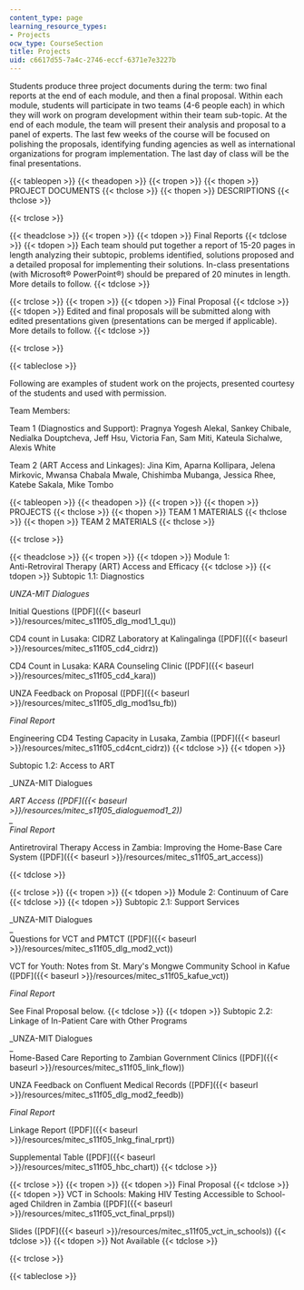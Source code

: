 ```yaml
---
content_type: page
learning_resource_types:
- Projects
ocw_type: CourseSection
title: Projects
uid: c6617d55-7a4c-2746-eccf-6371e7e3227b
---
```


Students produce three project documents during the term: two final reports at the end of each module, and then a final proposal. Within each module, students will participate in two teams (4-6 people each) in which they will work on program development within their team sub-topic. At the end of each module, the team will present their analysis and proposal to a panel of experts. The last few weeks of the course will be focused on polishing the proposals, identifying funding agencies as well as international organizations for program implementation. The last day of class will be the final presentations.

{{< tableopen >}}
{{< theadopen >}}
{{< tropen >}}
{{< thopen >}}
PROJECT DOCUMENTS
{{< thclose >}}
{{< thopen >}}
DESCRIPTIONS
{{< thclose >}}

{{< trclose >}}

{{< theadclose >}}
{{< tropen >}}
{{< tdopen >}}
Final Reports
{{< tdclose >}}
{{< tdopen >}}
Each team should put together a report of 15-20 pages in length analyzing their subtopic, problems identified, solutions proposed and a detailed proposal for implementing their solutions. In-class presentations (with Microsoft® PowerPoint®) should be prepared of 20 minutes in length. More details to follow.
{{< tdclose >}}

{{< trclose >}}
{{< tropen >}}
{{< tdopen >}}
Final Proposal
{{< tdclose >}}
{{< tdopen >}}
Edited and final proposals will be submitted along with edited presentations given (presentations can be merged if applicable). More details to follow.
{{< tdclose >}}

{{< trclose >}}

{{< tableclose >}}

Following are examples of student work on the projects, presented courtesy of the students and used with permission.

Team Members:

Team 1 (Diagnostics and Support): Pragnya Yogesh Alekal, Sankey Chibale, Nedialka Douptcheva, Jeff Hsu, Victoria Fan, Sam Miti, Kateula Sichalwe, Alexis White

Team 2 (ART Access and Linkages): Jina Kim, Aparna Kollipara, Jelena Mirkovic, Mwansa Chabala Mwale, Chishimba Mubanga, Jessica Rhee, Katebe Sakala, Mike Tombo

{{< tableopen >}}
{{< theadopen >}}
{{< tropen >}}
{{< thopen >}}
PROJECTS
{{< thclose >}}
{{< thopen >}}
TEAM 1 MATERIALS
{{< thclose >}}
{{< thopen >}}
TEAM 2 MATERIALS
{{< thclose >}}

{{< trclose >}}

{{< theadclose >}}
{{< tropen >}}
{{< tdopen >}}
Module 1:  
Anti-Retroviral Therapy (ART) Access and Efficacy
{{< tdclose >}}
{{< tdopen >}}
Subtopic 1.1: Diagnostics  
  
_UNZA-MIT Dialogues_  
  
Initial Questions ([PDF]({{< baseurl >}}/resources/mitec_s11f05_dlg_mod1_1_qu))  
  
CD4 count in Lusaka: CIDRZ Laboratory at Kalingalinga ([PDF]({{< baseurl >}}/resources/mitec_s11f05_cd4_cidrz))  
  
CD4 Count in Lusaka: KARA Counseling Clinic ([PDF]({{< baseurl >}}/resources/mitec_s11f05_cd4_kara))  
  
UNZA Feedback on Proposal ([PDF]({{< baseurl >}}/resources/mitec_s11f05_dlg_mod1su_fb))  
  
_Final Report_  
  
Engineering CD4 Testing Capacity in Lusaka, Zambia ([PDF]({{< baseurl >}}/resources/mitec_s11f05_cd4cnt_cidrz))
{{< tdclose >}}
{{< tdopen >}}


Subtopic 1.2: Access to ART  
  
_UNZA-MIT Dialogues  
  
_ART Access ([PDF]({{< baseurl >}}/resources/mitec_s11f05_dialoguemod1_2))  
_  
Final Report_  
  
Antiretroviral Therapy Access in Zambia: Improving the Home-Base Care System ([PDF]({{< baseurl >}}/resources/mitec_s11f05_art_access))


{{< tdclose >}}

{{< trclose >}}
{{< tropen >}}
{{< tdopen >}}
Module 2: Continuum of Care
{{< tdclose >}}
{{< tdopen >}}
Subtopic 2.1: Support Services  
  
_UNZA-MIT Dialogues  
_  
Questions for VCT and PMTCT ([PDF]({{< baseurl >}}/resources/mitec_s11f05_dlg_mod2_vct))  
  
VCT for Youth: Notes from St. Mary's Mongwe Community School in Kafue ([PDF]({{< baseurl >}}/resources/mitec_s11f05_kafue_vct))  
  
_Final Report_  
  
See Final Proposal below.
{{< tdclose >}}
{{< tdopen >}}
Subtopic 2.2: Linkage of In-Patient Care with Other Programs  
  
_UNZA-MIT Dialogues  
_  
Home-Based Care Reporting to Zambian Government Clinics ([PDF]({{< baseurl >}}/resources/mitec_s11f05_link_flow))  
  
UNZA Feedback on Confluent Medical Records ([PDF]({{< baseurl >}}/resources/mitec_s11f05_dlg_mod2_feedb))  
  
_Final Report_  
  
Linkage Report ([PDF]({{< baseurl >}}/resources/mitec_s11f05_lnkg_final_rprt))  
  
Supplemental Table ([PDF]({{< baseurl >}}/resources/mitec_s11f05_hbc_chart))
{{< tdclose >}}

{{< trclose >}}
{{< tropen >}}
{{< tdopen >}}
Final Proposal
{{< tdclose >}}
{{< tdopen >}}
VCT in Schools: Making HIV Testing Accessible to School-aged Children in Zambia ([PDF]({{< baseurl >}}/resources/mitec_s11f05_vct_final_prpsl))  
  
Slides ([PDF]({{< baseurl >}}/resources/mitec_s11f05_vct_in_schools))
{{< tdclose >}}
{{< tdopen >}}
Not Available
{{< tdclose >}}

{{< trclose >}}

{{< tableclose >}}
